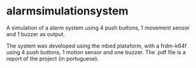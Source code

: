 # alarmsimulationsystem
A simulation of a alarm system using 4 push buttons, 1 movement sensor and 1 buzzer as output.

The system was developed using the mbed plataform, with a frdm-k64f using 4 push buttons, 1 motion sensor and one buzzer.
The .pdf file is a report of the project (in portuguese).
